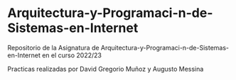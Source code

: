 # Arquitectura-y-Programaci-n-de-Sistemas-en-Internet


Repositorio de la Asignatura de Arquitectura-y-Programaci-n-de-Sistemas-en-Internet en el curso 2022/23

Practicas realizadas por David Gregorio Muñoz y Augusto Messina
